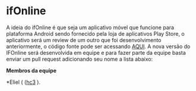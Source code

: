 # ifOnline

A ideia do ifOnline é que seja um aplicativo móvel que funcione para plataforma Android sendo fornecido pela loja de aplicativos Play Store, o aplicativo será um review de um outro que foi desenvolvimento anteriormente, o código fonte pode ser acessando [AQUI]( https://github.com/2017-1-LCC/IfOnlineIonic2). A nova versão do IFOnline será desenvolvida em equipe e para fazer parte da equipe basta enviar um pull request adicionando seu nome a lista abaixo:

**Membros da equipe**

*Eliel ( ([hc3](https://github.com/hc3) ).
